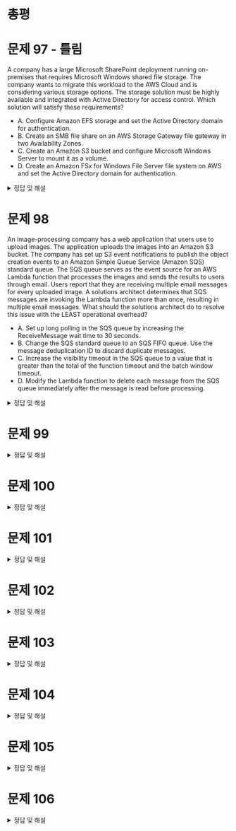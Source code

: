 # 총평

# 문제 97 - 틀림

A company has a large Microsoft SharePoint deployment running on-premises that requires Microsoft Windows shared file storage. The company wants to migrate this workload to the AWS Cloud and is considering various storage options. The storage solution must be highly available and integrated with Active Directory for access control.
Which solution will satisfy these requirements?

- A. Configure Amazon EFS storage and set the Active Directory domain for authentication.
- B. Create an SMB file share on an AWS Storage Gateway file gateway in two Availability Zones.
- C. Create an Amazon S3 bucket and configure Microsoft Windows Server to mount it as a volume.
- D. Create an Amazon FSx for Windows File Server file system on AWS and set the Active Directory domain for authentication.

<details>
<summary>정답 및 해설</summary>

> 정답: D

Microsoft Windows shared file storage = Amazon FSx for Windows File Server

설명에 보니 마이그레이션도 지원한다 한다.


[Examtopics](https://www.examtopics.com/discussions/amazon/view/86626-exam-aws-certified-solutions-architect-associate-saa-c03/)
</details>


# 문제 98

An image-processing company has a web application that users use to upload images. The application uploads the images into an Amazon S3 bucket. The company has set up S3 event notifications to publish the object creation events to an Amazon Simple Queue Service (Amazon SQS) standard queue. The SQS queue serves as the event source for an AWS Lambda function that processes the images and sends the results to users through email.
Users report that they are receiving multiple email messages for every uploaded image. A solutions architect determines that SQS messages are invoking the Lambda function more than once, resulting in multiple email messages.
What should the solutions architect do to resolve this issue with the LEAST operational overhead?

- A. Set up long polling in the SQS queue by increasing the ReceiveMessage wait time to 30 seconds.
- B. Change the SQS standard queue to an SQS FIFO queue. Use the message deduplication ID to discard duplicate messages.
- C. Increase the visibility timeout in the SQS queue to a value that is greater than the total of the function timeout and the batch window timeout.
- D. Modify the Lambda function to delete each message from the SQS queue immediately after the message is read before processing.

<details>
<summary>정답 및 해설</summary>

> 정답: C

람다가 메시지를 폴링 하면서 시작부분에 메시지를 보내기 때문이라고 한다.
좀 더 분석이 필요함

아래는 댓글 중 하나

users get duplicated messages because -> lambda polls the message, and starts processing the message.
However, before the first lambda can finish processing the message, the visibility timeout runs out on SQS, and SQS returns the message to the poll, causing another Lambda node to process that same message.
By increasing the visibility timeout, it should prevent SQS from returning a message back to the poll before Lambda can finish processing the message


[Examtopics](https://www.examtopics.com/discussions/amazon/view/85185-exam-aws-certified-solutions-architect-associate-saa-c03/)
</details>


# 문제 99

<details>
<summary>정답 및 해설</summary>

> 정답:


[Examtopics](https://www.examtopics.com/discussions/amazon/view/85811-exam-aws-certified-solutions-architect-associate-saa-c03/)
</details>


# 문제 100

<details>
<summary>정답 및 해설</summary>

> 정답:


[Examtopics](https://www.examtopics.com/discussions/amazon/view/85186-exam-aws-certified-solutions-architect-associate-saa-c03/)
</details>


# 문제 101

<details>
<summary>정답 및 해설</summary>

> 정답:


[Examtopics](https://www.examtopics.com/discussions/amazon/view/86019-exam-aws-certified-solutions-architect-associate-saa-c03/)
</details>


# 문제 102

<details>
<summary>정답 및 해설</summary>

> 정답:


[Examtopics](https://www.examtopics.com/discussions/amazon/view/85814-exam-aws-certified-solutions-architect-associate-saa-c03/)
</details>


# 문제 103

<details>
<summary>정답 및 해설</summary>

> 정답:


[Examtopics](https://www.examtopics.com/discussions/amazon/view/85781-exam-aws-certified-solutions-architect-associate-saa-c03/)
</details>


# 문제 104

<details>
<summary>정답 및 해설</summary>

> 정답:


[Examtopics](https://www.examtopics.com/discussions/amazon/view/85342-exam-aws-certified-solutions-architect-associate-saa-c03/)
</details>


# 문제 105

<details>
<summary>정답 및 해설</summary>

> 정답:


[Examtopics](https://www.examtopics.com/discussions/amazon/view/85816-exam-aws-certified-solutions-architect-associate-saa-c03/)
</details>


# 문제 106

<details>
<summary>정답 및 해설</summary>

> 정답:


[Examtopics](https://www.examtopics.com/discussions/amazon/view/85817-exam-aws-certified-solutions-architect-associate-saa-c03/)
</details>


